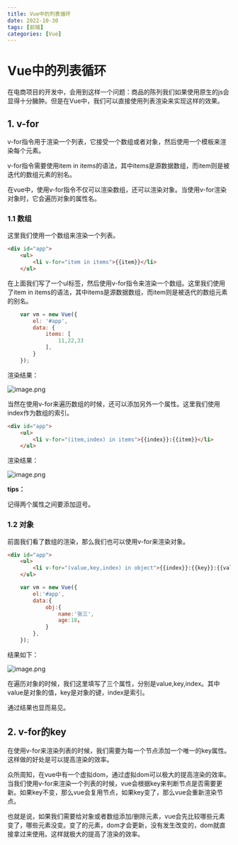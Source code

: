 ```yaml
---
title: Vue中的列表循环
date: 2022-10-30
tags: [前端]
categories: [Vue]
---
```

# Vue中的列表循环

在电商项目的开发中，会用到这样一个问题：商品的陈列我们如果使用原生的js会显得十分臃肿。但是在Vue中，我们可以直接使用列表渲染来实现这样的效果。

## 1. v-for

v-for指令用于渲染一个列表，它接受一个数组或者对象，然后使用一个模板来渲染每个元素。

v-for指令需要使用item in items的语法，其中items是源数据数组，而item则是被迭代的数组元素的别名。

在vue中，使用v-for指令不仅可以渲染数组，还可以渲染对象。当使用v-for渲染对象时，它会遍历对象的属性名。

### 1.1 数组

这里我们使用一个数组来渲染一个列表。

```html
<div id="app">
    <ul>
        <li v-for="item in items">{{item}}</li>
    </ul>
```

在上面我们写了一个ul标签，然后使用v-for指令来渲染一个数组。这里我们使用了item in items的语法，其中items是源数据数组，而item则是被迭代的数组元素的别名。

```js
    var vm = new Vue({
        el: '#app',
        data: {
            items: [
                11,22,33
            ],
        }
    });
```

渲染结果：

![image.png](https://p3-juejin.byteimg.com/tos-cn-i-k3u1fbpfcp/c8da912e898e4234b52b168a52b65dc9~tplv-k3u1fbpfcp-watermark.image?)

当然在使用v-for来遍历数组的时候，还可以添加另外一个属性。这里我们使用index作为数组的索引。

```html
<div id="app">
    <ul>
        <li v-for="(item,index) in items">{{index}}:{{item}}</li>
    </ul>
```

渲染结果：

![image.png](https://p1-juejin.byteimg.com/tos-cn-i-k3u1fbpfcp/6d51089fd6c24e95b870a093b27f9416~tplv-k3u1fbpfcp-watermark.image?)

**tips：**

记得两个属性之间要添加逗号。

### 1.2 对象

前面我们看了数组的渲染，那么我们也可以使用v-for来渲染对象。

```html
<div id="app">
    <ul>
        <li v-for="(value,key,index) in object">{{index}}:{{key}}:{{value}}</li>
    </ul>
```

```js
    var vm = new Vue({
        el:'#app',
        data:{
            obj:{
                name:'张三',
                age:18，
            }
        },
    });
```

结果如下：

![image.png](https://p1-juejin.byteimg.com/tos-cn-i-k3u1fbpfcp/01bb9cf61aff4a759ff401c23d1026f3~tplv-k3u1fbpfcp-watermark.image?)

在遍历对象的时候，我们这里填写了三个属性，分别是value,key,index。其中value是对象的值，key是对象的键，index是索引。

通过结果也显而易见。

## 2. v-for的key

在使用v-for来渲染列表的时候，我们需要为每一个节点添加一个唯一的key属性。这样做的好处是可以提高渲染的效率。

众所周知，在vue中有一个虚拟dom，通过虚拟dom可以极大的提高渲染的效率。当我们使用v-for来渲染一个列表的时候，vue会根据key来判断节点是否需要更新。如果key不变，那么vue会复用节点，如果key变了，那么vue会重新渲染节点。

也就是说，如果我们需要给对象或者数组添加/删除元素，vue会先比较哪些元素变了，哪些元素没变。变了的元素，dom才会更新，没有发生改变的，dom就直接拿过来使用。这样就极大的提高了渲染的效率。